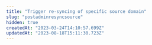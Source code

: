 ```yaml
---
title: "Trigger re-syncing of specific source domain"
slug: "postadminresyncsource"
hidden: true
createdAt: "2023-03-24T14:10:57.699Z"
updatedAt: "2023-08-18T15:11:30.723Z"
---
```

